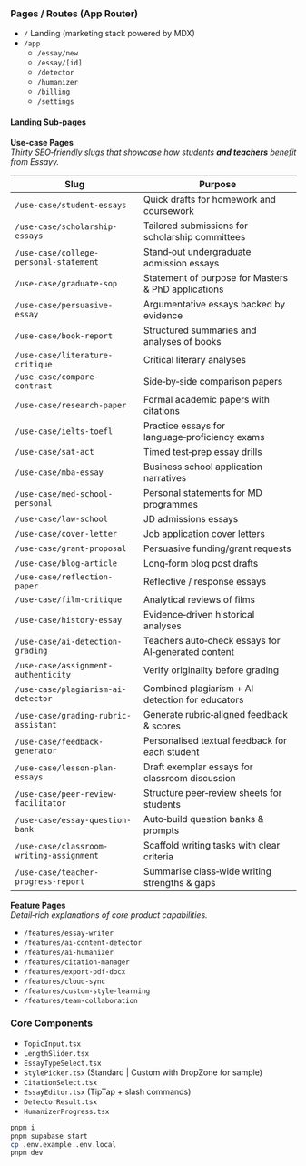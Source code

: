 ### Pages / Routes (App Router)
- `/` Landing (marketing stack powered by MDX)
- `/app`
  - `/essay/new`
  - `/essay/[id]`
  - `/detector`
  - `/humanizer`
  - `/billing`
  - `/settings`

#### Landing Sub‑pages

**Use‑case Pages**  
_Thirty SEO‑friendly slugs that showcase how students **and teachers** benefit from Essayy._

| Slug | Purpose |
|------|---------|
| `/use-case/student-essays` | Quick drafts for homework and coursework |
| `/use-case/scholarship-essays` | Tailored submissions for scholarship committees |
| `/use-case/college-personal-statement` | Stand‑out undergraduate admission essays |
| `/use-case/graduate-sop` | Statement of purpose for Masters & PhD applications |
| `/use-case/persuasive-essay` | Argumentative essays backed by evidence |
| `/use-case/book-report` | Structured summaries and analyses of books |
| `/use-case/literature-critique` | Critical literary analyses |
| `/use-case/compare-contrast` | Side‑by‑side comparison papers |
| `/use-case/research-paper` | Formal academic papers with citations |
| `/use-case/ielts-toefl` | Practice essays for language‑proficiency exams |
| `/use-case/sat-act` | Timed test‑prep essay drills |
| `/use-case/mba-essay` | Business school application narratives |
| `/use-case/med-school-personal` | Personal statements for MD programmes |
| `/use-case/law-school` | JD admissions essays |
| `/use-case/cover-letter` | Job application cover letters |
| `/use-case/grant-proposal` | Persuasive funding/grant requests |
| `/use-case/blog-article` | Long‑form blog post drafts |
| `/use-case/reflection-paper` | Reflective / response essays |
| `/use-case/film-critique` | Analytical reviews of films |
| `/use-case/history-essay` | Evidence‑driven historical analyses |
| `/use-case/ai-detection-grading` | Teachers auto‑check essays for AI‑generated content |
| `/use-case/assignment-authenticity` | Verify originality before grading |
| `/use-case/plagiarism-ai-detector` | Combined plagiarism + AI detection for educators |
| `/use-case/grading-rubric-assistant` | Generate rubric‑aligned feedback & scores |
| `/use-case/feedback-generator` | Personalised textual feedback for each student |
| `/use-case/lesson-plan-essays` | Draft exemplar essays for classroom discussion |
| `/use-case/peer-review-facilitator` | Structure peer‑review sheets for students |
| `/use-case/essay-question-bank` | Auto‑build question banks & prompts |
| `/use-case/classroom-writing-assignment` | Scaffold writing tasks with clear criteria |
| `/use-case/teacher-progress-report` | Summarise class‑wide writing strengths & gaps |


**Feature Pages**  
_Detail‑rich explanations of core product capabilities._

- `/features/essay-writer`
- `/features/ai-content-detector`
- `/features/ai-humanizer`
- `/features/citation-manager`
- `/features/export-pdf-docx`
- `/features/cloud-sync`
- `/features/custom-style-learning`
- `/features/team-collaboration`

### Core Components
- `TopicInput.tsx`
- `LengthSlider.tsx`
- `EssayTypeSelect.tsx`
- `StylePicker.tsx` (Standard | Custom with DropZone for sample)
- `CitationSelect.tsx`
- `EssayEditor.tsx` (TipTap + slash commands)
- `DetectorResult.tsx`
- `HumanizerProgress.tsx`
```sh
pnpm i
pnpm supabase start
cp .env.example .env.local
pnpm dev
``` 